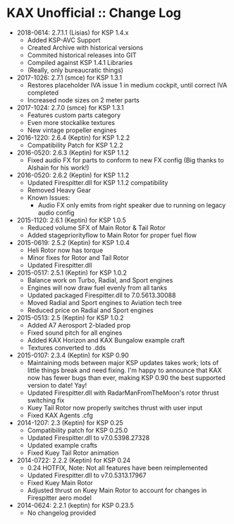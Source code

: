 # KAX Unofficial :: Change Log

* 2018-0614: 2.7.1.1 (Lisias) for KSP 1.4.x
	+ Added KSP-AVC Support
	+ Created Archive with historical versions
	+ Commited historical releases into GIT
	+ Compiled against KSP 1.4.1 Libraries
	+ (Really, only bureaucratic things)
* 2017-1026: 2.7.1 (smce) for KSP 1.3.1
	+ Restores placeholder IVA issue 1 in medium cockpit, until correct IVA completed
	+ Increased node sizes on 2 meter parts 
* 2017-1024: 2.7.0 (smce) for KSP 1.3.1
	+ Features custom parts category
	+ Even more stockalike textures
	+ New vintage propeller engines 
* 2016-1220: 2.6.4 (Keptin) for KSP 1.2.2
	+ Compatibility Patch for KSP 1.2.2 
* 2016-0520: 2.6.3 (Keptin) for KSP 1.1.2
	+ Fixed audio FX for parts to conform to new FX config (Big thanks to Alshain for his work!) 
* 2016-0520: 2.6.2 (Keptin) for KSP 1.1.2
	+ Updated Firespitter.dll for KSP 1.1.2 compatibility
	+ Removed Heavy Gear
	+ Known Issues:
		- Audio FX only emits from right speaker due to running on legacy audio config
* 2015-1120: 2.6.1 (Keptin) for KSP 1.0.5
	+ Reduced volume SFX of Main Rotor & Tail Rotor
	+ Added stagepriorityflow to Main Rotor for proper fuel flow
* 2015-0619: 2.5.2 (Keptin) for KSP 1.0.4
	+ Heli Rotor now has torque
	+ Minor fixes for Rotor and Tail Rotor
	+ Updated Firespitter.dll 
* 2015-0517: 2.5.1 (Keptin) for KSP 1.0.2
	+ Balance work on Turbo, Radial, and Sport engines
	+ Engines will now draw fuel evenly from all tanks
	+ Updated packaged Firespitter.dll to 7.0.5613.30088
	+ Moved Radial and Sport engines to Aviation tech tree
	+ Reduced price on Radial and Sport engines 
* 2015-0513: 2.5 (Keptin) for KSP 1.0.2
	+ Added A7 Aerosport 2-bladed prop
	+ Fixed sound pitch for all engines
	+ Added KAX Horizon and KAX Bungalow example craft
	+ Textures converted to .dds 
* 2015-0107: 2.3.4 (Keptin) for KSP 0.90
	+ Maintaining mods between major KSP updates takes work; lots of little things break and need fixing. I'm happy to announce that KAX now has fewer bugs than ever, making KSP 0.90 the best supported version to date! Yay!
	+ Updated Firespitter.dll with RadarManFromTheMoon's rotor thrust switching fix
	+ Kuey Tail Rotor now properly switches thrust with user input
	+ Fixed KAX Agents .cfg
* 2014-1207: 2.3 (Keptin) for KSP 0.25
	+ Compatibility patch for KSP 0.25.0
	+ Updated Firespitter.dll to v7.0.5398.27328
	+ Updated example crafts
	+ Fixed Kuey Tail Rotor animation 
* 2014-0722: 2.2.2 (Keptin) for KSP 0.24
	+ 0.24 HOTFIX, Note: Not all features have been reimplemented
	+ Updated Firespitter.dll to v7.0.5313.17967
	+ Fixed Kuey Main Rotor
	+ Adjusted thrust on Kuey Main Rotor to account for changes in Firespitter aero model 
* 2014-0624: 2.2.1 (keptin) for KSP 0.23.5
	+ No changelog provided


